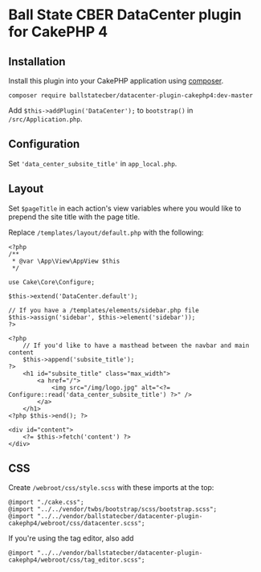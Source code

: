 # Ball State CBER DataCenter plugin for CakePHP 4

## Installation

Install this plugin into your CakePHP application using [composer](http://getcomposer.org).

```
composer require ballstatecber/datacenter-plugin-cakephp4:dev-master
```

Add `$this->addPlugin('DataCenter');` to `bootstrap()` in `/src/Application.php`.

## Configuration
Set `'data_center_subsite_title'` in `app_local.php`.

## Layout
Set `$pageTitle` in each action's view variables where you would like to prepend the site title with the page title.

Replace `/templates/layout/default.php` with the following:
```
<?php
/**
 * @var \App\View\AppView $this
 */

use Cake\Core\Configure;

$this->extend('DataCenter.default');

// If you have a /templates/elements/sidebar.php file
$this->assign('sidebar', $this->element('sidebar'));
?>

<?php
    // If you'd like to have a masthead between the navbar and main content
    $this->append('subsite_title');
?>
    <h1 id="subsite_title" class="max_width">
        <a href="/">
            <img src="/img/logo.jpg" alt="<?= Configure::read('data_center_subsite_title') ?>" />
        </a>
    </h1>
<?php $this->end(); ?>

<div id="content">
    <?= $this->fetch('content') ?>
</div>
```

## CSS
Create `/webroot/css/style.scss` with these imports at the top:
```
@import "./cake.css";
@import "../../vendor/twbs/bootstrap/scss/bootstrap.scss";
@import "../../vendor/ballstatecber/datacenter-plugin-cakephp4/webroot/css/datacenter.scss";
```

If you're using the tag editor, also add
```
@import "../../vendor/ballstatecber/datacenter-plugin-cakephp4/webroot/css/tag_editor.scss";
```
